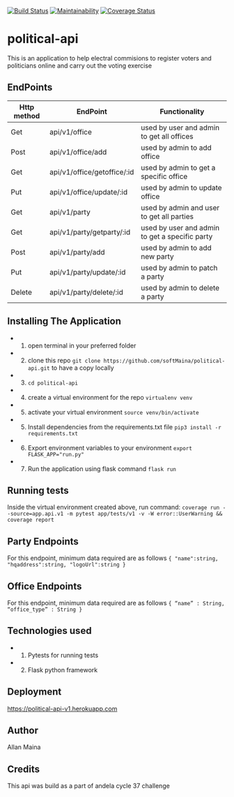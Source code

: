 [![Build Status](https://travis-ci.org/softMaina/political-api.svg?branch=develop)](https://travis-ci.org/softMaina/political-api)
[![Maintainability](https://api.codeclimate.com/v1/badges/95ebc6a5f1ce41b4ca0e/maintainability)](https://codeclimate.com/github/softMaina/political-api/maintainability)
[![Coverage Status](https://coveralls.io/repos/github/softMaina/political-api/badge.svg?branch=develop)](https://coveralls.io/github/softMaina/political-api?branch=develop)
# political-api

This is an application to help electral commisions to register voters and politicians online and carry out the voting exercise

## EndPoints

| Http method  | EndPoint | Functionality |
| ------------- | ------------- |---------|
| Get  | api/v1/office  | used by user and admin to get all offices |
| Post  | api/v1/office/add  | used by admin to add office |
| Get | api/v1/office/getoffice/:id| used by admin to get a specific office |
| Put | api/v1/office/update/:id | used by admin to update office|
| Get | api/v1/party | used by admin and user to get all parties |
| Get | api/v1/party/getparty/:id | used by user and admin to get a specific party |
| Post | api/v1/party/add | used by admin to add new party |
| Put | api/v1/party/update/:id | used by admin to patch a party |
| Delete | api/v1/party/delete/:id | used by admin to delete a party |

## Installing The Application
- 1. open terminal in your preferred folder
- 2. clone this repo `git clone https://github.com/softMaina/political-api.git` to have a copy locally
- 3. `cd political-api`
- 4. create a virtual environment for the repo `virtualenv venv`
- 5. activate your virtual environment `source venv/bin/activate`
- 5. Install dependencies from the requirements.txt file `pip3 install -r requirements.txt`
- 6. Export environment variables to your environment `export FLASK_APP="run.py"`
- 7. Run the application using flask command `flask run`

## Running tests
Inside the virtual environment created above, run command: `coverage run --source=app.api.v1 -m pytest app/tests/v1 -v -W error::UserWarning && coverage report`

## Party Endpoints
For this endpoint, minimum data required are as follows
 `{
  "name":string,
  "hqaddress":string,
  "logoUrl":string
 }`

## Office Endpoints
For this endpoint, minimum data required are as follows
 `{
   “name” : String, 
   “office_type” : String
 }`

## Technologies used
- 1. Pytests for running tests
- 2. Flask python framework

## Deployment
 https://political-api-v1.herokuapp.com

## Author
Allan Maina

## Credits
This api was build as a part of andela cycle 37 challenge

